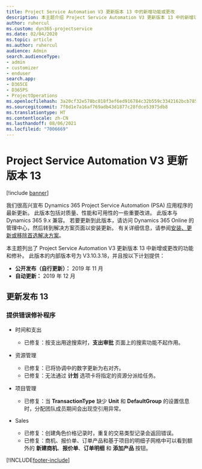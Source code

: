 ```yaml
---
title: Project Service Automation V3 更新版本 13 中的新增功能或更改
description: 本主题介绍 Project Service Automation V3 更新版本 13 中的新增功能。
author: ruhercul
ms.custom: dyn365-projectservice
ms.date: 02/04/2020
ms.topic: article
ms.author: ruhercul
audience: Admin
search.audienceType:
- admin
- customizer
- enduser
search.app:
- D365CE
- D365PS
- ProjectOperations
ms.openlocfilehash: 3a20cf32e578bc818f3ef6ed916784c32b559c3342162bcb7857f5e9cc520d9c
ms.sourcegitcommit: 7f8d1e7a16af769adb43d1877c28fdce53975db8
ms.translationtype: HT
ms.contentlocale: zh-CN
ms.lasthandoff: 08/06/2021
ms.locfileid: "7006669"
---
```

# <a name="project-service-automation-update-release-13-v3"></a>Project Service Automation V3 更新版本 13

[!include [banner](../includes/psa-now-project-operations.md)]

我们很高兴宣布 Dynamics 365 Project Service Automation (PSA) 应用程序的最新更新。 此版本包括对质量、性能和可用性的一些重要改进。 此版本与 Dynamics 365 9.x 兼容。 若要更新到此版本，请访问 Dynamics 365 Online 的管理中心，然后转到解决方案页面以安装更新。 有关详细信息，请参阅[安装、更新或移除首选解决方案](/power-platform/admin/install-remove-preferred-solution)。

本主题列出了 Project Service Automation V3 更新版本 13 中新增或更改的功能和修补。 此版本的内部版本号为 V3.10.3.18，并且按以下计划提供：

- **公开发布（自行更新）：** 2019 年 11 月
- **自动更新：** 2019 年 12 月


## <a name="update-release-13"></a>更新发布 13 

### <a name="bug-fixes"></a>提供错误修补程序

- 时间和支出

     - 已修复：按支出用途搜索时，**支出审批** 页面上的搜索功能不起作用。

- 资源管理

     - 已修复：已将协调中的数字更新为右对齐。
     - 已修复：无法通过 **计划** 选项卡将指定的资源分派给任务。

- 项目管理

     - 已修复：当 **TransactionType** 缺少 **Unit** 和 **DefaultGroup** 的设置信息时，分配团队成员期间会出现空引用异常。

- Sales

     - 已修复：创建角色价格记录时，重复的交易类型记录会返回错误。
     - 已修复：商机、报价单、订单产品和基于项目的明细子网格中可以看到额外的 **新建商机**、**报价单**、**订单明细** 和 **添加产品** 按钮。




[!INCLUDE[footer-include](../includes/footer-banner.md)]
